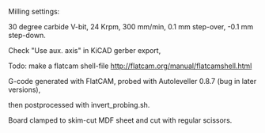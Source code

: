 Milling settings:

30 degree carbide V-bit, 24 Krpm, 300 mm/min, 0.1 mm step-over, -0.1 mm step-down.

Check "Use aux. axis" in KiCAD gerber export, 

Todo: make a flatcam shell-file http://flatcam.org/manual/flatcamshell.html

G-code generated with FlatCAM, probed with Autoleveller 0.8.7 (bug in later versions),

then postprocessed with invert_probing.sh.

Board clamped to skim-cut MDF sheet and cut with regular scissors.


